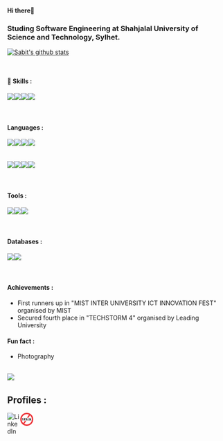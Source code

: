 #### Hi there👋

### Studing Software Engineering at Shahjalal University of Science and Technology, Sylhet.    

 [![Sabit's github stats](https://github-readme-stats.vercel.app/api?username=SIB61&show_icons=true&theme=dark)](https://github.com/anuraghazra/github-readme-stats)

<br/>
                                   
 #### 🔭 Skills :                               
   <img align="Left" height="40px" src="https://cdn.jsdelivr.net/gh/devicons/devicon/icons/android/android-original.svg" />
   <img align="left" height="40px" src="https://cdn.jsdelivr.net/gh/devicons/devicon/icons/angularjs/angularjs-original.svg" />
   <img align="left" height="40px" src="https://cdn.jsdelivr.net/gh/devicons/devicon/icons/nestjs/nestjs-plain.svg" />
   <img align="left" height="40px" src="https://cdn.jsdelivr.net/gh/devicons/devicon/icons/dotnetcore/dotnetcore-original.svg" />
<br/><br/><br/>
  
#### Languages :
   <img align="Left" height="40px" src="https://cdn.jsdelivr.net/gh/devicons/devicon/icons/cplusplus/cplusplus-original.svg" />
   <img align="left" height="40px" src="https://cdn.jsdelivr.net/gh/devicons/devicon/icons/java/java-original.svg" />
   <img align="left" height="40px" src="https://cdn.jsdelivr.net/gh/devicons/devicon/icons/kotlin/kotlin-original.svg"/>
   <img align="left" height="40px" src="https://cdn.jsdelivr.net/gh/devicons/devicon/icons/html5/html5-original.svg" />
   <br><br><br>
   <img align="Left" height="40px" src="https://cdn.jsdelivr.net/gh/devicons/devicon/icons/css3/css3-original.svg" />
   <img align="left" height="40px" src="https://cdn.jsdelivr.net/gh/devicons/devicon/icons/typescript/typescript-original.svg" />
   <img align="left" height="40px" src="https://cdn.jsdelivr.net/gh/devicons/devicon/icons/csharp/csharp-original.svg" />
   <img align="left" height="40px" src="https://cdn.jsdelivr.net/gh/devicons/devicon/icons/go/go-original-wordmark.svg" />
<br/><br/><br/>

#### Tools :
   <img align="Left" height="40px" src="https://cdn.jsdelivr.net/gh/devicons/devicon/icons/vim/vim-original.svg" />
   <img align="left" height="40px" src="https://cdn.jsdelivr.net/gh/devicons/devicon/icons/androidstudio/androidstudio-original.svg" />
   <img align="left" height="40px" src="https://cdn.jsdelivr.net/gh/devicons/devicon/icons/vscode/vscode-original.svg" />

<br/><br/><br/>
#### Databases :
   <img align="left" height="40px" src="https://cdn.jsdelivr.net/gh/devicons/devicon/icons/postgresql/postgresql-original-wordmark.svg" />
   <img align="left" height="40px" src="https://cdn.jsdelivr.net/gh/devicons/devicon/icons/mongodb/mongodb-original-wordmark.svg" />
 <br/><br/><br/>
 
#### Achievements :
   - First runners up in "MIST INTER UNIVERSITY ICT INNOVATION FEST" organised by MIST
   - Secured fourth place in "TECHSTORM 4" organised by Leading University

#### Fun fact : 
  - Photography
 <br/>
<img src="https://github-readme-stats.vercel.app/api/top-langs?username=SIB61&show_icons=true&theme=dark">
<br/>

## Profiles :
[<img align="left" alt="LinkedIn" width="30px" src="https://cdn.jsdelivr.net/gh/devicons/devicon/icons/linkedin/linkedin-original.svg" />][linkedin]
[<img align="left" alt="StopStalk" width="30px" src="https://github.com/SIB61/SIB61/blob/master/stopstalk.png" />][Stopstalk]
<br />

[linkedin]: https://www.linkedin.com/in/md-sabit-islam-bhuiya-55a7601ab/
[Stopstalk]: https://www.stopstalk.com/user/profile/sib

